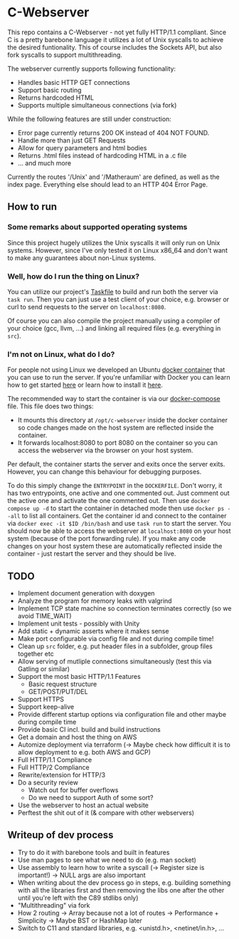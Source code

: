 # C-Webserver

This repo contains a C-Webserver - not yet fully HTTP/1.1 compliant.
Since C is a pretty barebone language it utilizes a lot of Unix syscalls to achieve
the desired funtionality. This of course includes the Sockets API, but also
fork syscalls to support multithreading.

The webserver currently supports following functionality:
- Handles basic HTTP GET connections
- Support basic routing
- Returns hardcoded HTML
- Supports multiple simultaneous connections (via fork)

While the following features are still under construction:
- Error page currently returns 200 OK instead of 404 NOT FOUND.
- Handle more than just GET Requests
- Allow for query parameters and html bodies
- Returns .html files instead of hardcoding HTML in a .c file
- ... and much more

Currently the routes '/Unix' and '/Matheraum' are defined, as well as the index page.
Everything else should lead to an HTTP 404 Error Page.

## How to run

### Some remarks about supported operating systems

Since this project hugely utilizes the Unix syscalls it will only run on Unix systems.
However, since I've only tested it on Linux x86_64 and don't want to make any guarantees about non-Linux systems.

### Well, how do I run the thing on Linux?

You can utilize our project's [Taskfile](https://taskfile.dev/) to build and run both the server via `task run`.
Then you can just use a test client of your choice, e.g. browser or curl to send requests to the server on `localhost:8080`.

Of course you can also compile the project manually using a compiler of your choice
(gcc, llvm, ...) and linking all required files (e.g. everything in `src`).

### I'm not on Linux, what do I do?

For people not using Linux we developed an Ubuntu [docker container](https://www.docker.com/resources/what-container/) that you
can use to run the server. If you're unfamiliar with Docker you can learn how to get started [here](https://docs.docker.com/get-started/) or learn
how to install it [here](https://docs.docker.com/engine/install/).

The recommended way to start the container is via our [docker-compose](https://docs.docker.com/compose/) file.
This file does two things:

- It mounts this directory at `/opt/c-webserver` inside the docker container so code changes made on the host system are reflected inside the container.
- It forwards localhost:8080 to port 8080 on the container so you can access the webserver via the browser on your host system.

Per default, the container starts the server and exits once the server exits.
However, you can change this behaviour for debugging purposes.

To do this simply change the `ENTRYPOINT` in the `DOCKERFILE`. Don't worry, it has two entrypoints,
one active and one commented out. Just comment out the active one and activate the one commented out.
Then use `docker compose up -d` to start the container in detached mode then use `docker ps --all` to list all containers.
Get the container id and connect to the container via `docker exec -it $ID /bin/bash` and use `task run` to start the server.
You should now be able to access the webserver at `localhost:8080` on your host system (because of the port forwarding rule).
If you make any code changes on your host system these are automatically reflected inside the container - just restart the server and they should be live.

## TODO

- Implement document generation with doxygen
- Analyze the program for memory leaks with valgrind
- Implement TCP state machine so connection terminates correctly (so we avoid TIME_WAIT)
- Implement unit tests - possibly with Unity
- Add static + dynamic asserts where it makes sense
- Make port configurable via config file and not during compile time!
- Clean up `src` folder, e.g. put header files in a subfolder, group files together etc
- Allow serving of mutliple connections simultaneously (test this via Gatling or similar)
- Support the most basic HTTP/1.1 Features
    - Basic request structure
    - GET/POST/PUT/DEL
- Support HTTPS
- Support keep-alive
- Provide different startup options via configuration file and other maybe during compile time
- Provide basic CI incl. build and build instructions
- Get a domain and host the thing on AWS
- Automize deployment via terraform (-> Maybe check how difficult it is to allow deployment to e.g. both AWS and GCP)
- Full HTTP/1.1 Compliance
- Full HTTP/2 Compliance
- Rewrite/extension for HTTP/3
- Do a security review
    - Watch out for buffer overflows
    - Do we need to support Auth of some sort?
- Use the webserver to host an actual website
- Perftest the shit out of it (& compare with other webservers)

## Writeup of dev process

- Try to do it with barebone tools and built in features
- Use man pages to see what we need to do (e.g. man socket)
- Use assembly to learn how to write a syscall (-> Register size is important!) -> NULL args are also important
- When writing about the dev process go in steps, e.g. building something with all the libraries first and
then removing the libs one after the other until you're left with the C89 stdlibs only)
- "Multithreading" via fork
- How 2 routing -> Array because not a lot of routes -> Performance + Simplicity -> Maybe BST or HashMap later
- Switch to C11 and standard libraries, e.g. <unistd.h>, <netinet/in.h>, ...
